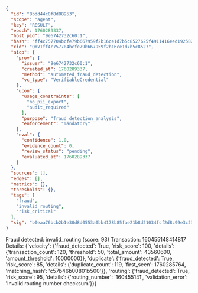 ```json
{
  "id": "8bdd44c0f8d88953",
  "scope": "agent",
  "key": "RESULT",
  "epoch": 1760289337,
  "host_pid": "9e6742732c60:1",
  "hash": "ff4c757704bcfe79b667959f2b16ce1d7b5c8527625f4911416eed192582fcac",
  "cid": "QmV1ff4c757704bcfe79b667959f2b16ce1d7b5c8527",
  "aicp": {
    "prov": {
      "issuer": "9e6742732c60:1",
      "created_at": 1760289337,
      "method": "automated_fraud_detection",
      "vc_type": "VerifiableCredential"
    },
    "ucon": {
      "usage_constraints": [
        "no_pii_export",
        "audit_required"
      ],
      "purpose": "fraud_detection_analysis",
      "enforcement": "mandatory"
    },
    "eval": {
      "confidence": 1.0,
      "evidence_count": 0,
      "review_status": "pending",
      "evaluated_at": 1760289337
    }
  },
  "sources": [],
  "edges": [],
  "metrics": {},
  "thresholds": {},
  "tags": [
    "fraud",
    "invalid_routing",
    "risk_critical"
  ],
  "sig": "b0eaa76bcb2b1e30d8d0553a0bb4178b85fae21b8d21034fcf2d8c99e3c23381"
}
```

Fraud detected: invalid_routing (score: 93)
Transaction: 160455148414817
Details: {'velocity': {'fraud_detected': True, 'risk_score': 100, 'details': {'transaction_count': 120, 'threshold': 50, 'total_amount': 43560600, 'amount_threshold': 10000000}}, 'duplicate': {'fraud_detected': True, 'risk_score': 85, 'details': {'duplicate_count': 119, 'first_seen': 1760285764, 'matching_hash': 'c57b46b00801b500'}}, 'routing': {'fraud_detected': True, 'risk_score': 95, 'details': {'routing_number': '160455141', 'validation_error': 'Invalid routing number checksum'}}}